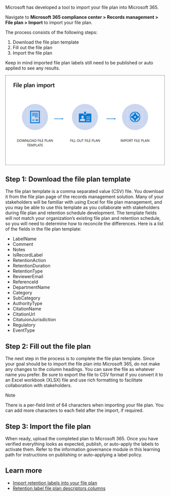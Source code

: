 Microsoft has developed a tool to import your file plan into Microsoft 365. 

Navigate to **Microsoft 365 compliance center > Records management > File plan > Import** to import your file plan.

The process consists of the following steps:
1. Download the file plan template
1. Fill out the file plan
1. Import the file plan

Keep in mind imported file plan labels still need to be published or auto applied to see any results.

![File plan import](../media/file-plan-import.png)
 
## Step 1: Download the file plan template
The file plan template is a comma separated value (CSV) file. You download it from the file plan page of the records management solution. Many of your stakeholders will be familiar with using Excel for file plan management, and you may be able to use this template as you collaborate with stakeholders during file plan and retention schedule development. The template fields will not match your organization’s existing file plan and retention schedule, so you will need to determine how to reconcile the differences. Here is a list of the fields in the file plan template:

- LabelName
- Comment
- Notes
- IsRecordLabel
- RetentionAction
- RetentionDuration
- RetentionType
- ReviewerEmail
- ReferenceId
- DepartmentName
- Category
- SubCategory
- AuthorityType
- CitationName
- CitationUrl
- CitatuionJurisdiction
- Regulatory
- EventType

## Step 2: Fill out the file plan  
The next step in the process is to complete the file plan template. Since your goal should be to import the file plan into Microsoft 365, do not make any changes to the column headings. You can save the file as whatever name you prefer. Be sure to export the file to CSV format if you convert it to an Excel workbook (XLSX) file and use rich formatting to facilitate collaboration with stakeholders.

> [!NOTE]
> There is a per-field limit of 64 characters when importing your file plan. You can add more characters to each field after the import, if required.

## Step 3: Import the file plan
When ready, upload the completed plan to Microsoft 365. Once you have verified everything looks as expected, publish, or auto-apply the labels to activate them. Refer to the information governance module in this learning path for instructions on publishing or auto-applying a label policy.

## Learn more
- [Import retention labels into your file plan](/microsoft-365/compliance/file-plan-manager?import-retention-labels-into-your-file-plan?azure-portal=true)
- [Retention label file plan descriptors columns](/microsoft-365/compliance/file-plan-manager?retention-label-file-plan-descriptors-columns?azure-portal=true)
